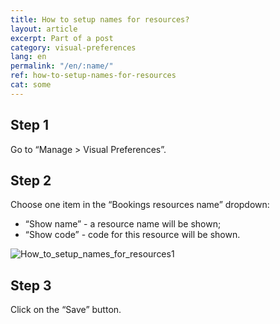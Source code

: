 ```yaml
---
title: How to setup names for resources?
layout: article
excerpt: Part of a post
category: visual-preferences
lang: en
permalink: "/en/:name/"
ref: how-to-setup-names-for-resources
cat: some
---
```


## **Step 1**

Go to “Manage > Visual Preferences”.

## **Step 2**

Choose one item in the “Bookings resources name” dropdown:

- “Show name” - a resource name will be shown;
- “Show code” - code for this resource will be shown.

![How_to_setup_names_for_resources1](/assets/images/how_to_setup_names_for_resources1)

## **Step 3**

Click on the “Save” button.
